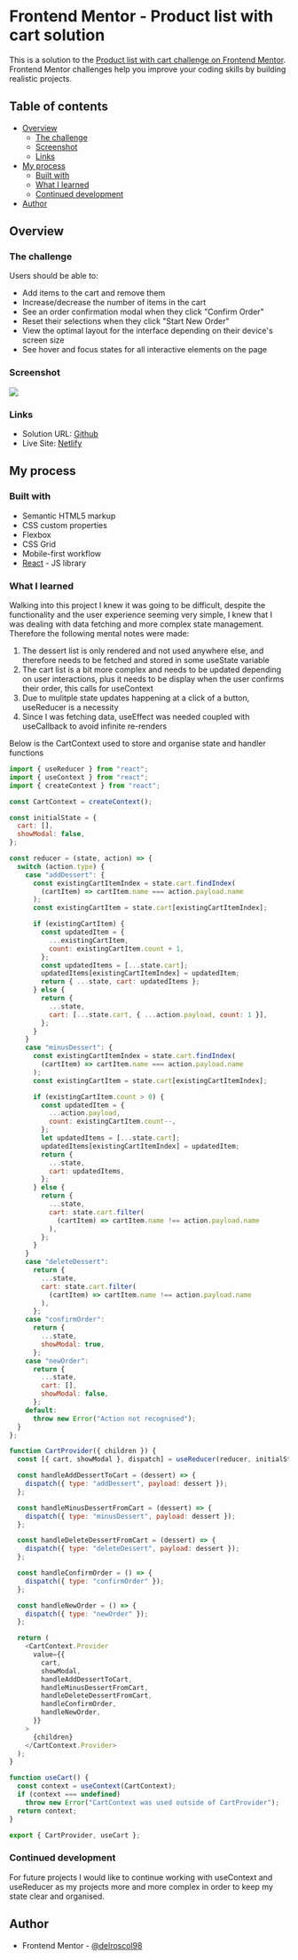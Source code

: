 # Frontend Mentor - Product list with cart solution

This is a solution to the [Product list with cart challenge on Frontend Mentor](https://www.frontendmentor.io/challenges/product-list-with-cart-5MmqLVAp_d). Frontend Mentor challenges help you improve your coding skills by building realistic projects.

## Table of contents

- [Overview](#overview)
  - [The challenge](#the-challenge)
  - [Screenshot](#screenshot)
  - [Links](#links)
- [My process](#my-process)
  - [Built with](#built-with)
  - [What I learned](#what-i-learned)
  - [Continued development](#continued-development)
- [Author](#author)

## Overview

### The challenge

Users should be able to:

- Add items to the cart and remove them
- Increase/decrease the number of items in the cart
- See an order confirmation modal when they click "Confirm Order"
- Reset their selections when they click "Start New Order"
- View the optimal layout for the interface depending on their device's screen size
- See hover and focus states for all interactive elements on the page

### Screenshot

![](./screenshot.png)

### Links

- Solution URL: [Github](https://github.com/delroscol98/Product-Cart)
- Live Site: [Netlify](https://main--tourmaline-salamander-dad2fa.netlify.app/)

## My process

### Built with

- Semantic HTML5 markup
- CSS custom properties
- Flexbox
- CSS Grid
- Mobile-first workflow
- [React](https://reactjs.org/) - JS library

### What I learned

Walking into this project I knew it was going to be difficult, despite the functionality and the user experience seeming very simple, I knew that I was dealing with data fetching and more complex state management. Therefore the following mental notes were made:

1. The dessert list is only rendered and not used anywhere else, and therefore needs to be fetched and stored in some useState variable
2. The cart list is a bit more complex and needs to be updated depending on user interactions, plus it needs to be display when the user confirms their order, this calls for useContext
3. Due to mulitple state updates happening at a click of a button, useReducer is a necessity
4. Since I was fetching data, useEffect was needed coupled with useCallback to avoid infinite re-renders

Below is the CartContext used to store and organise state and handler functions

```js
import { useReducer } from "react";
import { useContext } from "react";
import { createContext } from "react";

const CartContext = createContext();

const initialState = {
  cart: [],
  showModal: false,
};

const reducer = (state, action) => {
  switch (action.type) {
    case "addDessert": {
      const existingCartItemIndex = state.cart.findIndex(
        (cartItem) => cartItem.name === action.payload.name
      );
      const existingCartItem = state.cart[existingCartItemIndex];

      if (existingCartItem) {
        const updatedItem = {
          ...existingCartItem,
          count: existingCartItem.count + 1,
        };
        const updatedItems = [...state.cart];
        updatedItems[existingCartItemIndex] = updatedItem;
        return { ...state, cart: updatedItems };
      } else {
        return {
          ...state,
          cart: [...state.cart, { ...action.payload, count: 1 }],
        };
      }
    }
    case "minusDessert": {
      const existingCartItemIndex = state.cart.findIndex(
        (cartItem) => cartItem.name === action.payload.name
      );
      const existingCartItem = state.cart[existingCartItemIndex];

      if (existingCartItem.count > 0) {
        const updatedItem = {
          ...action.payload,
          count: existingCartItem.count--,
        };
        let updatedItems = [...state.cart];
        updatedItems[existingCartItemIndex] = updatedItem;
        return {
          ...state,
          cart: updatedItems,
        };
      } else {
        return {
          ...state,
          cart: state.cart.filter(
            (cartItem) => cartItem.name !== action.payload.name
          ),
        };
      }
    }
    case "deleteDessert":
      return {
        ...state,
        cart: state.cart.filter(
          (cartItem) => cartItem.name !== action.payload.name
        ),
      };
    case "confirmOrder":
      return {
        ...state,
        showModal: true,
      };
    case "newOrder":
      return {
        ...state,
        cart: [],
        showModal: false,
      };
    default:
      throw new Error("Action not recognised");
  }
};

function CartProvider({ children }) {
  const [{ cart, showModal }, dispatch] = useReducer(reducer, initialState);

  const handleAddDessertToCart = (dessert) => {
    dispatch({ type: "addDessert", payload: dessert });
  };

  const handleMinusDessertFromCart = (dessert) => {
    dispatch({ type: "minusDessert", payload: dessert });
  };

  const handleDeleteDessertFromCart = (dessert) => {
    dispatch({ type: "deleteDessert", payload: dessert });
  };

  const handleConfirmOrder = () => {
    dispatch({ type: "confirmOrder" });
  };

  const handleNewOrder = () => {
    dispatch({ type: "newOrder" });
  };

  return (
    <CartContext.Provider
      value={{
        cart,
        showModal,
        handleAddDessertToCart,
        handleMinusDessertFromCart,
        handleDeleteDessertFromCart,
        handleConfirmOrder,
        handleNewOrder,
      }}
    >
      {children}
    </CartContext.Provider>
  );
}

function useCart() {
  const context = useContext(CartContext);
  if (context === undefined)
    throw new Error("CartContext was used outside of CartProvider");
  return context;
}

export { CartProvider, useCart };
```

### Continued development

For future projects I would like to continue working with useContext and useReducer as my projects more and more complex in order to keep my state clear and organised.

## Author

- Frontend Mentor - [@delroscol98](https://www.frontendmentor.io/profile/delroscol98)
